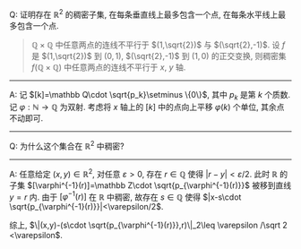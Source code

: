 Q: 证明存在 ${\mathbb R}^2$ 的稠密子集, 在每条垂直线上最多包含一个点, 在每条水平线上最多包含一个点. 

> ${\mathbb Q} \times {\mathbb Q}$ 中任意两点的连线不平行于 $(1,\sqrt{2})$ 与 $(\sqrt{2},-1)$. 设 $f$ 是 $(1,\sqrt{2})$ 到 $(0,1 )$, $(\sqrt{2},-1)$ 到 $(1,0)$ 的正交变换, 则稠密集 $f({\mathbb Q} \times {\mathbb Q})$ 中任意两点的连线不平行于 $x$, $y$ 轴. 

***

A: 记 $[k]=\mathbb Q\cdot \sqrt{p_k}\setminus \{0\}$, 其中 $p_k$ 是第 $k$ 个质数. 记 $\varphi:\mathbb N\to \mathbb Q$ 为双射. 考虑将 $x$ 轴上的 $[k]$ 中的点向上平移 $\varphi (k)$ 个单位, 其余点不动即可.

***

Q: 为什么这个集合在 $\mathbb R^2$ 中稠密? 

***

A: 任意给定 $(x,y)\in \mathbb R^2$, 对任意 $\varepsilon>0$, 存在 $r\in \mathbb Q$ 使得 $|r-y|<\varepsilon/2$. 此时 $\mathbb R$ 的子集 $[\varphi^{-1}(r)]=\mathbb Z\cdot \sqrt{p_{\varphi^{-1}(r)}}$ 被移到直线 $y=r$ 内. 由于 $[\varphi^{-1}(r)]$ 在 $\mathbb R$ 中稠密, 故存在 $s\in \mathbb Q$ 使得 $|x-s\cdot \sqrt{p_{\varphi^{-1}(r)}}|<\varepsilon/2$. 

综上, $\|(x,y)-(s\cdot \sqrt{p_{\varphi^{-1}(r)}},r)\|_2\leq \varepsilon /\sqrt 2 <\varepsilon$.

